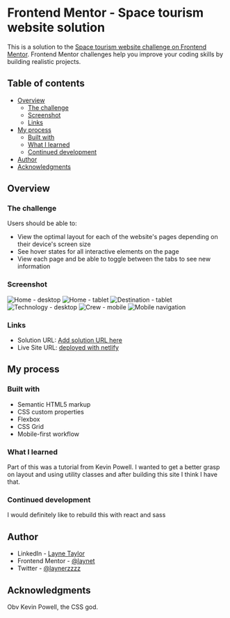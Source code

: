 # Frontend Mentor - Space tourism website solution

This is a solution to the [Space tourism website challenge on Frontend Mentor](https://www.frontendmentor.io/challenges/space-tourism-multipage-website-gRWj1URZ3). Frontend Mentor challenges help you improve your coding skills by building realistic projects. 

## Table of contents

- [Overview](#overview)
  - [The challenge](#the-challenge)
  - [Screenshot](#screenshot)
  - [Links](#links)
- [My process](#my-process)
  - [Built with](#built-with)
  - [What I learned](#what-i-learned)
  - [Continued development](#continued-development)
- [Author](#author)
- [Acknowledgments](#acknowledgments)

## Overview

### The challenge

Users should be able to:

- View the optimal layout for each of the website's pages depending on their device's screen size
- See hover states for all interactive elements on the page
- View each page and be able to toggle between the tabs to see new information

### Screenshot

![Home - desktop](./assets/ss/sshomedesktop.png)
![Home - tablet](./assets/ss/sshometablet.png)
![Destination - tablet](./assets/ss/ssmoontablet.png)
![Technology - desktop](./assets/ss/sstechdesktop.png)
![Crew - mobile](./assets/ss/sscrewmobile.png)
![Mobile navigation](./assets/ss/ssmobilenav.png)

### Links

- Solution URL: [Add solution URL here](https://your-solution-url.com)
- Live Site URL: [deployed with netlify](https://tourmaline-biscuit-d23dd3.netlify.app/)

## My process

### Built with

- Semantic HTML5 markup
- CSS custom properties
- Flexbox
- CSS Grid
- Mobile-first workflow


### What I learned

Part of this was a tutorial from Kevin Powell. I wanted to get a better grasp on layout and using utility classes and after building this site I think I have that. 

### Continued development

I would definitely like to rebuild this with react and sass


## Author

- LinkedIn - [Layne Taylor](https://www.linkedin.com/in/layne-taylor/)
- Frontend Mentor - [@laynet](https://www.frontendmentor.io/profile/laynet)
- Twitter - [@laynerzzzz](https://www.twitter.com/laynerzzzz)

## Acknowledgments

Obv Kevin Powell, the CSS god.
